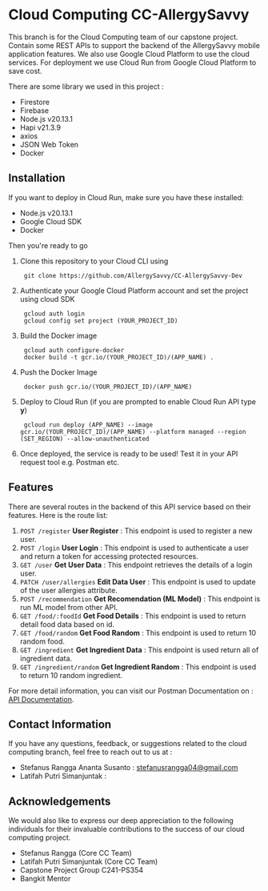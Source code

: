 # Cloud Computing CC-AllergySavvy

This branch is for the Cloud Computing team of our capstone project. Contain some REST APIs to support the backend of the AllergySavvy mobile application features. We also use Google Cloud Platform to use the cloud services. For deployment we use Cloud Run from Google Cloud Platform to save cost.

There are some library we used in this project :
- Firestore
- Firebase
- Node.js v20.13.1
- Hapi v21.3.9
- axios
- JSON Web Token
- Docker

## Installation

If you want to deploy in Cloud Run, make sure you have these installed:
- Node.js v20.13.1
- Google Cloud SDK
- Docker

Then you're ready to go

1. Clone this repository to your Cloud CLI using

        git clone https://github.com/AllergySavvy/CC-AllergySavvy-Dev
2. Authenticate your Google Cloud Platform account and set the project using cloud SDK
   
        gcloud auth login
        gcloud config set project (YOUR_PROJECT_ID)
3. Build the Docker image
   
        gcloud auth configure-docker
        docker build -t gcr.io/(YOUR_PROJECT_ID)/(APP_NAME) .
4. Push the Docker Image
   
        docker push gcr.io/(YOUR_PROJECT_ID)/(APP_NAME)
5. Deploy to Cloud Run (if you are prompted to enable Cloud Run API type **y**)
   
        gcloud run deploy (APP_NAME) --image gcr.io/(YOUR_PROJECT_ID)/(APP_NAME) --platform managed --region (SET_REGION) --allow-unauthenticated

6. Once deployed, the service is ready to be used! Test it in your API request tool e.g. Postman etc.
   

## Features
There are several routes in the backend of this API service based on their features. Here is the route list:

1. `POST /register`        **User Register**  : This endpoint is used to register a new user.
2. `POST /login`           **User Login**     : This endpoint is used to authenticate a user and return a token for accessing protected resources.
3. `GET /user`             **Get User Data**  : This endpoint retrieves the details of a login user. 
4. `PATCH /user/allergies` **Edit Data User** : This endpoint is used to update of the user allergies attribute.
5. `POST /recommendation`  **Get Recomendation (ML Model)** : This endpoint is run ML model from other API.
6. `GET /food/:foodId`     **Get Food Details** : This endpoint is used to return detail food data based on id.
7. `GET /food/random`      **Get Food Random** : This endpoint is used to return 10 random food.
8. `GET /ingredient`       **Get Ingredient Data** : This endpoint is used return all of ingredient data.
9. `GET /ingredient/random`  **Get Ingredient Random** : This endpoint is used to return 10 random ingredient.

For more detail information, you can visit our Postman Documentation on : [API Documentation](https://documenter.getpostman.com/view/33909192/2sA3XQgh2J).

## Contact Information
If you have any questions, feedback, or suggestions related to the cloud computing branch, feel free to reach out to us at :
- Stefanus Rangga Ananta Susanto : stefanusrangga04@gmail.com
- Latifah Putri Simanjuntak :

## Acknowledgements
We would also like to express our deep appreciation to the following individuals for their invaluable contributions to the success of our cloud computing project.

- Stefanus Rangga (Core CC Team)
- Latifah Putri Simanjuntak (Core CC Team)
- Capstone Project Group C241-PS354
- Bangkit Mentor

